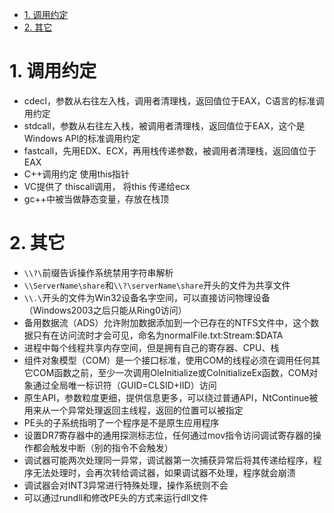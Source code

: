 <!-- TOC -->

- [1. 调用约定](#1-调用约定)
- [2. 其它](#2-其它)

<!-- /TOC -->
# 1. 调用约定
* cdecl，参数从右往左入栈，调用者清理栈，返回值位于EAX，C语言的标准调用约定
* stdcall，参数从右往左入栈，被调用者清理栈，返回值位于EAX，这个是Windows API的标准调用约定
* fastcall，先用EDX、ECX，再用栈传递参数，被调用者清理栈，返回值位于EAX
* C++调用约定 使用this指针
* VC提供了 thiscall调用， 将this 传递给ecx
* gc++中被当做静态变量，存放在栈顶
# 2. 其它
* `\\?\`前缀告诉操作系统禁用字符串解析
* `\\ServerName\share`和`\\?\serverName\share`开头的文件为共享文件
* `\\.\`开头的文件为Win32设备名字空间，可以直接访问物理设备（Windows2003之后只能从Ring0访问）
* 备用数据流（ADS）允许附加数据添加到一个已存在的NTFS文件中，这个数据只有在访问流时才会可见，命名为normalFile.txt:Stream:$DATA
* 进程中每个线程共享内存空间，但是拥有自己的寄存器、CPU、栈
* 组件对象模型（COM）是一个接口标准，使用COM的线程必须在调用任何其它COM函数之前，至少一次调用OleInitialize或CoInitializeEx函数，COM对象通过全局唯一标识符（GUID=CLSID+IID）访问
* 原生API，参数粒度更细，提供信息更多，可以绕过普通API，NtContinue被用来从一个异常处理返回主线程，返回的位置可以被指定
* PE头的子系统指明了一个程序是不是原生应用程序
* 设置DR7寄存器中的通用探测标志位，任何通过mov指令访问调试寄存器的操作都会触发中断（别的指令不会触发）
* 调试器可能两次处理同一异常，调试器第一次捕获异常后将其传递给程序，程序无法处理时，会再次转给调试器，如果调试器不处理，程序就会崩溃
* 调试器会对INT3异常进行特殊处理，操作系统则不会
* 可以通过rundll和修改PE头的方式来运行dll文件